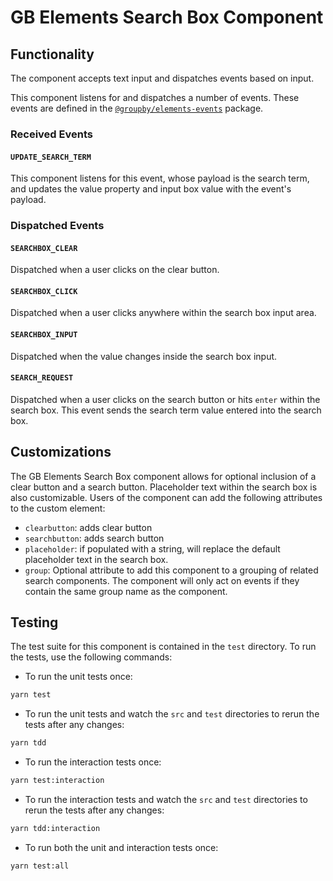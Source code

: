 # GB Elements Search Box Component

## Functionality

The component accepts text input and dispatches events based on input.

This component listens for and dispatches a number of events. These events are defined in the [`@groupby/elements-events`][elements-events] package.

### Received Events

#### `UPDATE_SEARCH_TERM`

This component listens for this event, whose payload is the search term, and updates the value property and input box value with the event's payload.

### Dispatched Events

#### `SEARCHBOX_CLEAR`

Dispatched when a user clicks on the clear button.

#### `SEARCHBOX_CLICK`

Dispatched when a user clicks anywhere within the search box input area.

#### `SEARCHBOX_INPUT`

Dispatched when the value changes inside the search box input.

#### `SEARCH_REQUEST`

Dispatched when a user clicks on the search button or hits `enter` within the search box. This event sends the search term value entered into the search box.

## Customizations

The GB Elements Search Box component allows for optional inclusion of a clear button and a search button. Placeholder text within the search box is also customizable.
Users of the component can add the following attributes to the custom element:
- `clearbutton`: adds clear button
- `searchbutton`: adds search button
- `placeholder`: if populated with a string, will replace the default placeholder text in the search box.
- `group`: Optional attribute to add this component to a grouping of related search components. The component will only act on events if they contain the same group name as the component.

## Testing

The test suite for this component is contained in the `test` directory. To run the tests, use the following commands:

- To run the unit tests once:
```sh
yarn test
```
- To run the unit tests and watch the `src` and `test` directories to rerun the tests after any changes:
```sh
yarn tdd
```

- To run the interaction tests once:
```sh
yarn test:interaction
```
- To run the interaction tests and watch the `src` and `test` directories to rerun the tests after any changes:
```sh
yarn tdd:interaction
```

- To run both the unit and interaction tests once:
```sh
yarn test:all
```

[elements-events]: https://github.com/groupby/elements-events
